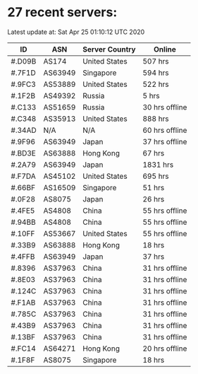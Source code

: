 # 27 recent servers:

Latest update at: Sat Apr 25 01:10:12 UTC 2020

| ID | ASN | Server Country | Online |
| -- | --- | -------------- | ------ |
| #.D09B | AS174 | United States | 507 hrs |
| #.7F1D | AS63949 | Singapore | 594 hrs |
| #.9FC3 | AS53889 | United States | 522 hrs |
| #.1F2B | AS49392 | Russia | 5 hrs |
| #.C133 | AS51659 | Russia | 30 hrs offline |
| #.C348 | AS35913 | United States | 888 hrs |
| #.34AD | N/A | N/A | 60 hrs offline |
| #.9F96 | AS63949 | Japan | 37 hrs offline |
| #.BD3E | AS63888 | Hong Kong | 67 hrs |
| #.2A79 | AS63949 | Japan | 1831 hrs |
| #.F7DA | AS45102 | United States | 695 hrs |
| #.66BF | AS16509 | Singapore | 51 hrs |
| #.0F28 | AS8075 | Japan | 26 hrs |
| #.4FE5 | AS4808 | China | 55 hrs offline |
| #.94BB | AS4808 | China | 55 hrs offline |
| #.10FF | AS53667 | United States | 55 hrs offline |
| #.33B9 | AS63888 | Hong Kong | 18 hrs |
| #.4FFB | AS63949 | Japan | 37 hrs |
| #.8396 | AS37963 | China | 31 hrs offline |
| #.8E03 | AS37963 | China | 31 hrs offline |
| #.124C | AS37963 | China | 31 hrs offline |
| #.F1AB | AS37963 | China | 31 hrs offline |
| #.785C | AS37963 | China | 31 hrs offline |
| #.43B9 | AS37963 | China | 31 hrs offline |
| #.13BF | AS37963 | China | 31 hrs offline |
| #.FC14 | AS64271 | Hong Kong | 20 hrs offline |
| #.1F8F | AS8075 | Singapore | 18 hrs |


